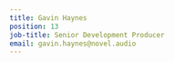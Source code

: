 ```yaml
---
title: Gavin Haynes
position: 13
job-title: Senior Development Producer
email: gavin.haynes@novel.audio
---
```


